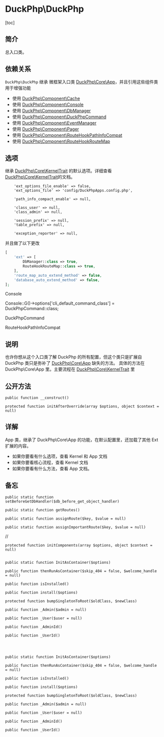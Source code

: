 # DuckPhp\DuckPhp
[toc]

## 简介
总入口类。
## 依赖关系
`DuckPhp\DuckPhp` 继承 微框架入口类 [DuckPhp\Core\App](Core-App.md)，并且引用这些组件类用于增强功能
- 使用 [DuckPhp\Component\Cache](Component-Cache.md)
- 使用 [DuckPhp\Component\Console](Component-Console.md)
- 使用 [DuckPhp\Component\DbManager](Component-DbManager.md)
- 使用 [DuckPhp\Component\DuckPhpCommand](Component-DuckPhpCommand.md)
- 使用 [DuckPhp\Component\EventManager](Component-EventManager.md)
- 使用 [DuckPhp\Component\Pager](Component-Pager.md)
- 使用 [DuckPhp\Component\RouteHookPathInfoCompat](Component-RouteHookPathInfoCompat.md)
- 使用 [DuckPhp\Component\RouteHookRouteMap](Component-RouteHookRouteMap.md)

## 选项

继承 [DuckPhp\Core\KernelTrait](Core-Trait.md) 的默认选项。详细查看 [DuckPhp\Core\KernelTrait](Core-Trait.md)的文档。


        'ext_options_file_enable' => false,
        'ext_options_file' => 'config/DuckPhpApps.config.php',
        
        'path_info_compact_enable' => null,
        
        'class_user' => null,
        'class_admin' => null,
        
        'session_prefix' => null,
        'table_prefix' => null,
        
        'exception_reporter' => null,
        


并且做了以下更改

```php
[
    'ext' => [
        DbManager::class => true,
        RouteHookRouteMap::class => true,
    ],
    'route_map_auto_extend_method' => false,
    'database_auto_extend_method' => false,
];
```
Console

Console::G()->options['cli_default_command_class'] = DuckPhpCommand::class;



DuckPhpCommand

RouteHookPathInfoCompat


## 说明

也许你想从这个入口类了解 DuckPhp 的所有配置，但这个类只是扩展自 DuckPhp 类只是弥补了 [DuckPhp\Core\App](Core-App.md) 缺失的方法。
具体的方法在 DuckPhp\Core\App 里。主要流程在 [DuckPhp\Core\KernelTrait](Core-KernelTrait.md)  里

## 公开方法
    public function __construct()
    
    protected function initAfterOverride(array $options, object $context = null)



## 详解

App 类，继承了 DuckPhp\Core\App 的功能，在默认配置里，还加载了其他 Ext 扩展的内容。


+ 如果你要看有什么选项，查看  Kernel 和 App  文档
+ 如果你要看核心流程，查看  Kernel  文档
+ 如果你要看有什么方法，查看 App 文档。

## 备忘


    public static function setBeforeGetDbHandler($db_before_get_object_handler)

    public static function getRoutes()

    public static function assignRoute($key, $value = null)

    public static function assignImportantRoute($key, $value = null)
//


    protected function initComponents(array $options, object $context = null)


    public static function InitAsContainer($options)

    public function thenRunAsContainer($skip_404 = false, $welcome_handle = null)

    public function isInstalled()

    public function install($options)

    protected function bumpSingletonToRoot($oldClass, $newClass)

    public function _Admin($admin = null)

    public function _User($user = null)

    public function _AdminId()

    public function _UserId()




    public static function InitAsContainer($options)

    public function thenRunAsContainer($skip_404 = false, $welcome_handle = null)

    public function isInstalled()

    public function install($options)

    protected function bumpSingletonToRoot($oldClass, $newClass)

    public function _Admin($admin = null)

    public function _User($user = null)

    public function _AdminId()

    public function _UserId()

